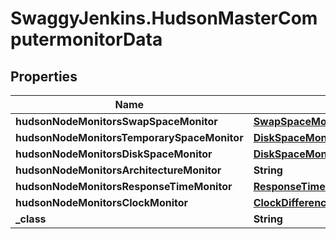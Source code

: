 # SwaggyJenkins.HudsonMasterComputermonitorData

## Properties
Name | Type | Description | Notes
------------ | ------------- | ------------- | -------------
**hudsonNodeMonitorsSwapSpaceMonitor** | [**SwapSpaceMonitorMemoryUsage2**](SwapSpaceMonitorMemoryUsage2.md) |  | [optional] 
**hudsonNodeMonitorsTemporarySpaceMonitor** | [**DiskSpaceMonitorDescriptorDiskSpace**](DiskSpaceMonitorDescriptorDiskSpace.md) |  | [optional] 
**hudsonNodeMonitorsDiskSpaceMonitor** | [**DiskSpaceMonitorDescriptorDiskSpace**](DiskSpaceMonitorDescriptorDiskSpace.md) |  | [optional] 
**hudsonNodeMonitorsArchitectureMonitor** | **String** |  | [optional] 
**hudsonNodeMonitorsResponseTimeMonitor** | [**ResponseTimeMonitorData**](ResponseTimeMonitorData.md) |  | [optional] 
**hudsonNodeMonitorsClockMonitor** | [**ClockDifference**](ClockDifference.md) |  | [optional] 
**_class** | **String** |  | [optional] 


